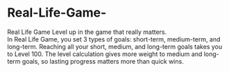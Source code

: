 # Real-Life-Game-
Real Life Game
Level up in the game that really matters.  
In Real Life Game, you set 3 types of goals: short-term, medium-term, and long-term. Reaching all your short, medium, and long-term goals takes you to Level 100. The level calculation gives more weight to medium and long-term goals, so lasting progress matters more than quick wins.
